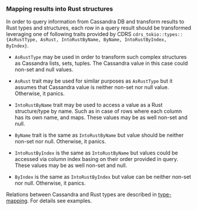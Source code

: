 ### Mapping results into Rust structures

In order to query information from Cassandra DB and transform results to Rust types and structures, each row in a query result should be transformed leveraging one of following traits provided by CDRS `cdrs_tokio::types::{AsRustType, AsRust, IntoRustByName, ByName, IntoRustByIndex, ByIndex}`.

- `AsRustType` may be used in order to transform such complex structures as Cassandra lists, sets, tuples. The Cassandra value in this case could non-set and null values.

- `AsRust` trait may be used for similar purposes as `AsRustType` but it assumes that Cassandra value is neither non-set nor null value. Otherwise, it panics.

- `IntoRustByName` trait may be used to access a value as a Rust structure/type by name. Such as in case of rows where each column has its own name, and maps. These values may be as well non-set and null.

- `ByName` trait is the same as `IntoRustByName` but value should be neither non-set nor null. Otherwise, it panics.

- `IntoRustByIndex` is the same as `IntoRustByName` but values could be accessed via column index basing on their order provided in query. These values may be as well non-set and null.

- `ByIndex` is the same as `IntoRustByIndex` but value can be neither non-set nor null. Otherwise, it panics.

Relations between Cassandra and Rust types are described in [type-mapping](type-mapping.md). For details see examples.
